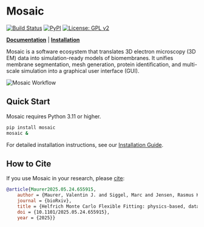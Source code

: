 # Mosaic

[![Build Status](https://img.shields.io/github/actions/workflow/status/KosinskiLab/mosaic/main.yml?label=CI)](https://github.com/KosinskiLab/mosaic/actions)
[![PyPI](https://img.shields.io/pypi/v/mosaic.svg)](https://pypi.org/project/mosaic/)
[![License: GPL v2](https://img.shields.io/badge/License-GPL_v2-blue.svg)](https://www.gnu.org/licenses/old-licenses/gpl-2.0.en.html)

**[Documentation](https://kosinskilab.github.io/mosaic/)** | **[Installation](https://kosinskilab.github.io/mosaic/quickstart/installation.html)**


Mosaic is a software ecosystem that translates 3D electron microscopy (3D EM) data into simulation-ready models of biomembranes. It unifies membrane segmentation, mesh generation, protein identification, and multi-scale simulation into a graphical user interface (GUI).

![Mosaic Workflow](static/tutorial/iav_workflow/mosaic_workflow.png)

## Quick Start

Mosaic requires Python 3.11 or higher.

```bash
pip install mosaic
mosaic &
```

For detailed installation instructions, see our [Installation Guide](https://kosinskilab.github.io/mosaic/quickstart/installation.html).


## How to Cite

If you use Mosaic in your research, please [cite](https://www.biorxiv.org/content/10.1101/2025.05.24.655915v1):

```bibtex
@article{Maurer2025.05.24.655915,
	author = {Maurer, Valentin J. and Siggel, Marc and Jensen, Rasmus K. and Mahamid, Julia and Kosinski, Jan and Pezeshkian, Weria},
	journal = {bioRxiv},
	title = {Helfrich Monte Carlo Flexible Fitting: physics-based, data-driven cell-scale simulations},
	doi = {10.1101/2025.05.24.655915},
	year = {2025}}
```